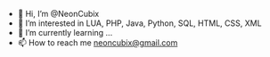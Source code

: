 - 👋 Hi, I’m @NeonCubix
- 👀 I’m interested in LUA, PHP, Java, Python, SQL, HTML, CSS, XML
- 🌱 I’m currently learning ...
- 📫 How to reach me neoncubix@gmail.com

<!---
NeonCubix/NeonCubix is a ✨ special ✨ repository because its `README.md` (this file) appears on your GitHub profile.
You can click the Preview link to take a look at your changes.
--->
